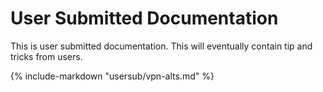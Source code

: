 # User Submitted Documentation

This is user submitted documentation.  This will eventually contain tip and tricks from users.

{%
   include-markdown "usersub/vpn-alts.md"
%}
